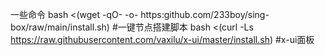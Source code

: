 一些命令
bash <(wget -qO- -o- https:github.com/233boy/sing-box/raw/main/install.sh)         #一键节点搭建脚本
bash <(curl -Ls https://raw.githubusercontent.com/vaxilu/x-ui/master/install.sh)   #x-ui面板
